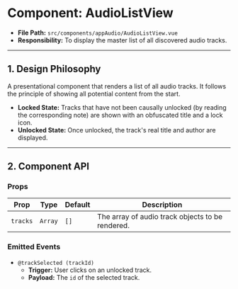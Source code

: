 # Component: AudioListView

- **File Path:** `src/components/appAudio/AudioListView.vue`
- **Responsibility:** To display the master list of all discovered audio tracks.

---

## 1. Design Philosophy

A presentational component that renders a list of all audio tracks. It follows the principle of showing all potential content from the start.

-   **Locked State:** Tracks that have not been causally unlocked (by reading the corresponding note) are shown with an obfuscated title and a lock icon.
-   **Unlocked State:** Once unlocked, the track's real title and author are displayed.

---

## 2. Component API

### Props

| Prop     | Type    | Default | Description                                            |
| -------- | ------- | ------- | ------------------------------------------------------ |
| `tracks` | `Array` | `[]`    | The array of audio track objects to be rendered.       |

### Emitted Events

-   `@trackSelected (trackId)`
    -   **Trigger:** User clicks on an unlocked track.
    -   **Payload:** The `id` of the selected track.
